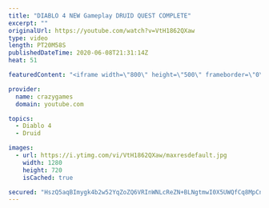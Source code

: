 ```yaml
---
title: "DIABLO 4 NEW Gameplay DRUID QUEST COMPLETE"
excerpt: ""
originalUrl: https://youtube.com/watch?v=VtH1862QXaw
type: video
length: PT20M58S
publishedDateTime: 2020-06-08T21:31:14Z
heat: 51

featuredContent: "<iframe width=\"800\" height=\"500\" frameborder=\"0\" src=\"https://www.youtube.com/embed/VtH1862QXaw\" allow=\"accelerometer; autoplay; encrypted-media; gyroscope; picture-in-picture\" allowfullscreen></iframe>"

provider:
  name: crazygames
  domain: youtube.com

topics:
  - Diablo 4
  - Druid

images:
  - url: https://i.ytimg.com/vi/VtH1862QXaw/maxresdefault.jpg
    width: 1280
    height: 720
    isCached: true

secured: "HszQ5aqBImygk4b2w52YqZoZQ6VRInWNLcReZN+BLNgtmwI0X5UWQfCq8MpCnXpY/7JdhNctlDNwHlcUwjkF1dVE5kIvz6LAG/GYHnePFnonF56gsshD/gPKThfUmW0qsMQUnPhKM4MrYBybJhEfnjhshNNHN7Lk/uKk4jqmBd21nnJ5Bs69l7i5w8ra3rUEVfKQ8/gdwkXtr2avDGY88iMPB/To0IW5BI4y9c7ZJ/4I5EDEor9be5su0+/yNMG3Q8Y7EX/jkfRHY5tRHYMDwKSN3ZUejzPSbM8ftMTu//mT0I6f/klVn62LtelPMWSe1EFZIUkBcAckYSPxAez5Kf20hn025aXWLKG9632cK4w3/ZqDxyOeG5R3lnU4YGp7btE6K+ETuDQyVc4XRYujqnsEZezgrgWXXiE2ttbgHtw=;J5CDnqm1BoHQ8c5MxJZ6vA=="
---
```


